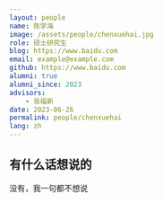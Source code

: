 ```yaml
---
layout: people
name: 陈学海
image: /assets/people/chenxuehai.jpg
role: 硕士研究生
blog: https://www.baidu.com
email: example@example.com
github: https://www.baidu.com
alumni: true
alumni_since: 2023
advisors:
    - 张福新
date: 2023-06-26
permalink: people/chenxuehai
lang: zh
---
```


## 有什么话想说的

没有，我一句都不想说